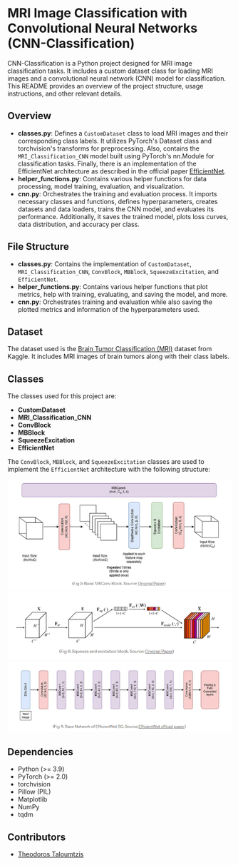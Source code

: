 # MRI Image Classification with Convolutional Neural Networks (CNN-Classification)

CNN-Classification is a Python project designed for MRI image classification tasks. It includes a custom dataset class for loading MRI images and a convolutional neural network (CNN) model for classification. This README provides an overview of the project structure, usage instructions, and other relevant details.

## Overview

- **classes.py**: Defines a `CustomDataset` class to load MRI images and their corresponding class labels. It utilizes PyTorch's Dataset class and torchvision's transforms for preprocessing. Also, contains the `MRI_Classification_CNN` model built using PyTorch's nn.Module for classification tasks. Finally, there is an implementation of the EfficientNet architecture as described in the official paper [EfficientNet](https://arxiv.org/abs/1905.11946).
- **helper_functions.py**: Contains various helper functions for data processing, model training, evaluation, and visualization.
- **cnn.py**: Orchestrates the training and evaluation process. It imports necessary classes and functions, defines hyperparameters, creates datasets and data loaders, trains the CNN model, and evaluates its performance. Additionally, it saves the trained model, plots loss curves, data distribution, and accuracy per class.

## File Structure

- **classes.py**: Contains the implementation of `CustomDataset`, `MRI_Classification_CNN`, `ConvBlock`, `MBBlock`, `SqueezeExcitation`, and `EfficientNet`.
- **helper_functions.py**: Contains various helper functions that plot metrics, help with training, evaluating, and saving the model, and more.
- **cnn.py**: Orchestrates training and evaluation while also saving the plotted metrics and information of the hyperparameters used.

## Dataset

The dataset used is the [Brain Tumor Classification (MRI)](https://www.kaggle.com/datasets/sartajbhuvaji/brain-tumor-classification-mri) dataset from Kaggle. It includes MRI images of brain tumors along with their class labels.

## Classes

The classes used for this project are:

- **CustomDataset**
- **MRI_Classification_CNN**
- **ConvBlock**
- **MBBlock**
- **SqueezeExcitation**
- **EfficientNet**

The `ConvBlock`, `MBBlock`, and `SqueezeExcitation` classes are used to implement the `EfficientNet` architecture with the following structure:

<img src="images/MBBlock_arch.png" alt="MBBlock">
<img src="images/Squeeze_Excitation_arch.png" alt="SqueezeExcitation">
<img src="images/EfficientNet_arch.png" alt="EfficientNet">

## Dependencies

- Python (>= 3.9)
- PyTorch (>= 2.0)
- torchvision
- Pillow (PIL)
- Matplotlib
- NumPy
- tqdm

## Contributors

- [Theodoros Taloumtzis](https://github.com/theodorostaloumtzis)
